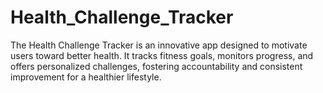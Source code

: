 # Health_Challenge_Tracker
The Health Challenge Tracker is an innovative app designed to motivate users toward better health. It tracks fitness goals, monitors progress, and offers personalized challenges, fostering accountability and consistent improvement for a healthier lifestyle.
